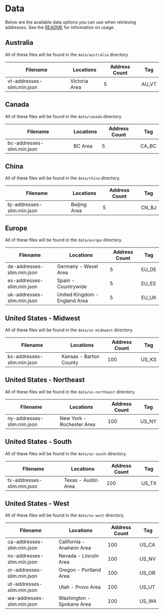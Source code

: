 # Data

Below are the available data options you can use when retrieving addresses. See the [README](README.md) for information on usage.

## Australia

All of these files will be found in the `data/australia` directory.

| Filename                   | Locations       | Address Count | Tag    |
| -------------------------- | --------------- | ------------- | ------ |
| vt-addresses-slim.min.json | Victoria Area   | 5             | AU_VT  |

## Canada

All of these files will be found in the `data/canada` directory.

| Filename                   | Locations       | Address Count | Tag    |
| -------------------------- | --------------- | ------------- | ------ |
| bc-addresses-slim.min.json | BC Area         | 5             | CA_BC  |

## China

All of these files will be found in the `data/china` directory.

| Filename                   | Locations       | Address Count | Tag    |
| -------------------------- | --------------- | ------------- | ------ |
| bj-addresses-slim.min.json | Beijing Area    | 5             | CN_BJ  |

## Europe

All of these files will be found in the `data/europe` directory.

| Filename                   | Locations                     | Address Count | Tag    |
| -------------------------- | ----------------------------- | ------------- | ------ |
| de-addresses-slim.min.json | Germany - Wesel Area          | 5             | EU_DE  |
| es-addresses-slim.min.json | Spain - Countrywide           | 5             | EU_ES  |
| uk-addresses-slim.min.json | United Kingdom - England Area | 5             | EU_UK  |

## United States - Midwest

All of these files will be found in the `data/us-midewest` directory.

| Filename                   | Locations              | Address Count | Tag    |
| -------------------------- | ---------------------- | ------------- | ------ |
| ks-addresses-slim.min.json | Kansas - Barton County | 100           | US_KS  |

## United States - Northeast

All of these files will be found in the `data/us-northeast` directory.

| Filename                   | Locations                 | Address Count | Tag    |
| -------------------------- | ------------------------- | ------------- | ------ |
| ny-addresses-slim.min.json | New York - Rochester Area | 100           | US_NY  |

## United States - South

All of these files will be found in the `data/us-south` directory.

| Filename                   | Locations           | Address Count | Tag    |
| -------------------------- | ------------------- | ------------- | ------ |
| tx-addresses-slim.min.json | Texas - Austin Area | 100           | US_TX  |

## United States - West

All of these files will be found in the `data/us-west` directory.

| Filename                   | Locations                 | Address Count | Tag    |
| -------------------------- | ------------------------- | ------------- | ------ |
| ca-addresses-slim.min.json | California - Anaheim Area | 100           | US_CA  |
| nv-addresses-slim.min.json | Nevada - Lincoln Area     | 100           | US_NV  |
| or-addresses-slim.min.json | Oregon - Portland Area    | 100           | US_OR  |
| ut-addresses-slim.min.json | Utah - Provo Area         | 100           | US_UT  |
| wa-addresses-slim.min.json | Washington - Spokane Area | 100           | US_WA  |
